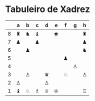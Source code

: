 # Tabuleiro de Xadrez

|   | a | b | c | d | e | f | g | h |
|---|---|---|---|---|---|---|---|---|
| 8 | ♜ | ♞ | ♝ |   | ♚ |   |   | ♜ |
| 7 | ♟ |   | ♟ |   |   |   |   | ♟ |
| 6 |   | ♟ |   |   |   |   |   | ♞ |
| 5 |   |   |   |   |   | ♟ |   |   |
| 4 |   |   |   |   |   |   | ♙ |   |
| 3 |   | ♙ |   | ♛ |   | ♘ |   | ♙ |
| 2 | ♙ |   |   | ♙ |   |   |   |   |
| 1 | ♝ | ♘ | ♗ | ♕ | ♔ |   |   | ♖ |
